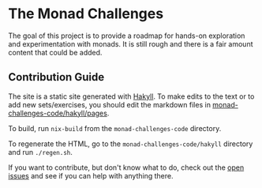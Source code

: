 # The Monad Challenges

The goal of this project is to provide a roadmap for hands-on exploration and
experimentation with monads. It is still rough and there is a fair amount
content that could be added.

## Contribution Guide

The site is a static site generated with
[Hakyll](http://hackage.haskell.org/package/hakyll). To make edits to the text
or to add new sets/exercises, you should edit the markdown files in
[monad-challenges-code/hakyll/pages](https://github.com/mightybyte/monad-challenges/tree/master/hakyll/pages).

To build, run `nix-build` from the `monad-challenges-code` directory.

To regenerate the HTML, go to the `monad-challenges-code/hakyll` directory and
run `./regen.sh`.

If you want to contribute, but don't know what to do, check out the [open
issues](https://github.com/mightybyte/monad-challenges/issues) and see if you
can help with anything there.
